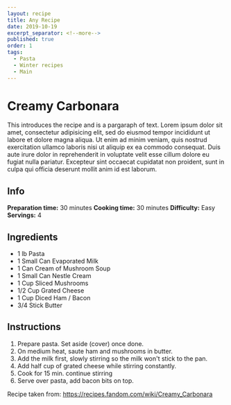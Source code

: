 ```yaml
---
layout: recipe
title: Any Recipe
date: 2019-10-19
excerpt_separator: <!--more-->
published: true
order: 1
tags:
  - Pasta
  - Winter recipes
  - Main
---
```


# Creamy Carbonara

This introduces the recipe and is a pargaraph of text. Lorem ipsum dolor sit amet, consectetur adipisicing elit, sed do eiusmod tempor incididunt ut labore et dolore magna aliqua. Ut enim ad minim veniam, quis nostrud exercitation ullamco laboris nisi ut aliquip ex ea commodo consequat. Duis aute irure dolor in reprehenderit in voluptate velit esse cillum dolore eu fugiat nulla pariatur. Excepteur sint occaecat cupidatat non proident, sunt in culpa qui officia deserunt mollit anim id est laborum.

<!--more-->

## Info

**Preparation time:** 30 minutes
**Cooking time:** 30 minutes
**Difficulty:** Easy
**Servings:** 4

## Ingredients

- 1 lb Pasta
- 1 Small Can Evaporated Milk
- 1 Can Cream of Mushroom Soup
- 1 Small Can Nestle Cream
- 1 Cup Sliced Mushrooms
- 1/2 Cup Grated Cheese
- 1 Cup Diced Ham / Bacon
- 3/4 Stick Butter


## Instructions

1.	Prepare pasta. Set aside (cover) once done.
2.	On medium heat, saute ham and mushrooms in butter.
3.	Add the milk first, slowly stirring so the milk won't stick to the pan.
4.	Add half cup of grated cheese while stirring constantly.
5.	Cook for 15 min. continue stirring
6.	Serve over pasta, add bacon bits on top.


Recipe taken from: https://recipes.fandom.com/wiki/Creamy_Carbonara
